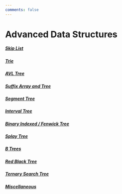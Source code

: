 ```yaml
---
comments: false
---
```




# Advanced Data Structures

##### [Skip List](1_skip_list)

##### [Trie](2_trie)

##### [AVL Tree](3_avl_tree)

##### [Suffix Array and Tree](4_suffix_array_and_tree)

##### [Segment Tree](5_segment_tree)

##### [Interval Tree](6_interval_tree)

##### [Binary Indexed / Fenwick Tree](7_binary_indexed_fenwick_tree)

##### [Splay Tree](8_splay_tree)

##### [B Trees](9_b_trees)

##### [Red Black Tree](10_red_black_red_tree)

##### [Ternary Search Tree](11_ternary_search_tree)

##### [Miscellaneous](12_miscellaneous)

